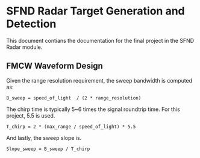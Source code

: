 # SFND Radar Target Generation and Detection

This document contians the documentation for the final project in the SFND Radar module.

## FMCW Waveform Design

Given the range resolution requirement, the sweep bandwidth is computed as:

```
B_sweep = speed_of_light  / (2 * range_resolution)
```

The chirp time is typically 5~6 times the signal roundtrip time. For this project, 5.5 is used.

```
T_chirp = 2 * (max_range / speed_of_light) * 5.5
```

And lastly, the sweep slope is.

```
Slope_sweep = B_sweep / T_chirp
```
